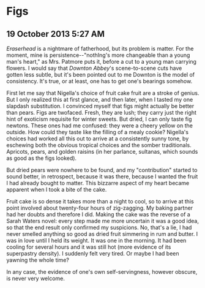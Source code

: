 # Figs
## 19 October 2013 5:27 AM


*Eraserhead* is a nightmare of fatherhood, but its problem is matter. For the moment, mine is persistence--"nothIng's more changeable than a young man's heart," as Mrs. Patmore puts it, before a cut to a young man carrying flowers. I would say that *Downton Abbey*'s scene-to-scene cuts have gotten less subtle, but it's been pointed out to me Downton is the model of consistency. It's true, or at least, one has to get one's bearings somehow.

First let me say that Nigella's choice of fruit cake fruit are a stroke of genius. But I only realized this at first glance, and then later, when I tasted my one slapdash substitution. I convinced myself that figs might actually be better than pears. Figs are twofaced. Fresh, they are lush; they carry just the right hint of exoticism requisite for winter sweets. But dried, I can only taste fig newtons. These ones had me confused: they were a cheery yellow on the outside. How could they taste like the filling of a mealy cookie? Nigella's choices had worked all this out to arrive at a consistently sunny tone, by eschewing both the obvious tropical choices and the somber traditionals. Apricots, pears, and golden raisins (in her parlance, sultanas, which sounds as good as the figs looked).

But dried pears were nowhere to be found, and my "contribution" started to sound better, in retrospect, because it was there, because I wanted the fruit I had already bought to matter. This bizzarre aspect of my heart became apparent when I took a bite of the cake.

Fruit cake is so dense it takes more than a night to cool, so to arrive at this point involved about twenty-four hours of zig-zagging. My baking partner had her doubts and therefore I did. Making the cake was the reverse of a Sarah Waters novel: every step made me more uncertain it was a good idea, so that the end result only confirmed my suspicions. No, that's a lie, I had never smelled anything so good as dried fruit simmering in rum and butter. I was in love until I held its weight. It was one in the morning. It had been cooling for several hours and it was still hot (more evidence of its superpastry density). I suddenly felt very tired. Or maybe I had been yawning the whole time?

In any case, the evidence of one's own self-servingness, however obscure, is never very welcome.
